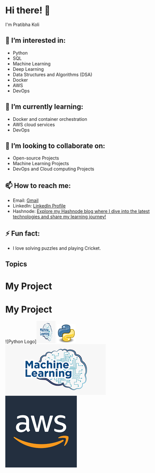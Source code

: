 # Hi there! 👋
I'm Pratibha Koli

## 👀 I’m interested in:
- Python 
- SQL 
- Machine Learning 
- Deep Learning 
- Data Structures and Algorithms (DSA) 
- Docker 
- AWS 
- DevOps
## 🌱 I’m currently learning:
- Docker and container orchestration
- AWS cloud services
- DevOps
  
## 💞️ I’m looking to collaborate on:
- Open-source Projects
- Machine Learning Projects
- DevOps and Cloud computing Projects


## 📫 How to reach me:
- Email: [Gmail](mailto:atrcpit2pk@gmail.com)
- LinkedIn: [LinkedIn Profile](https://www.linkedin.com/in/pratibhakoli08092002/)
- Hashnode: [Explore my Hashnode blog where I dive into the latest technologies and share my learning journey!](https://studybymecheckout.hashnode.dev/)

## ⚡ Fun fact:
- I love solving puzzles and playing Cricket.

## Topics
# My Project

# My Project

![Python Logo]<img src="https://github.com/KoliPratibha8902/KoliPratibha8902/blob/main/images/mllogo.png" alt="ML Logo" width="60" height="70">
<img src="https://github.com/KoliPratibha8902/KoliPratibha8902/blob/main/images/Pythonlogo.jpg" alt="Python Logo" width="60" height="60">
![Docker Logo](https://github.com/KoliPratibha8902/KoliPratibha8902/blob/main/images/mllogo.png)
![AWS Logo](https://github.com/KoliPratibha8902/KoliPratibha8902/blob/main/images/AWSlogo.png)
